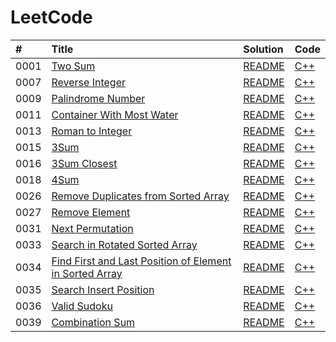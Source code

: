 # LeetCode
|#|Title|Solution|Code|
|:-|:-|:-|:-|
|0001|[Two Sum](https://leetcode.com/problems/two-sum/)|[README]()|[C++](https://github.com/liujianfengv/LeetCode/blob/main/src/TwoSum.cpp)|
|0007|[Reverse Integer](https://leetcode.com/problems/reverse-integer/)|[README]()|[C++](https://github.com/liujianfengv/LeetCode/blob/main/src/Reverse%20Integer.cpp)|
|0009|[Palindrome Number](https://leetcode.com/problems/palindrome-number/)|[README]()|[C++](https://github.com/liujianfengv/LeetCode/blob/main/src/Palindrome%20Number.cpp)|
|0011|[Container With Most Water](https://leetcode.com/problems/container-with-most-water/)|[README]()|[C++](https://github.com/liujianfengv/LeetCode/blob/main/src/Container%20With%20Most%20Water.cpp)|
|0013|[Roman to Integer](https://leetcode.com/problems/roman-to-integer/)|[README]()|[C++](https://github.com/liujianfengv/LeetCode/blob/main/src/Roman%20to%20Intger.cpp)|
|0015|[3Sum](https://leetcode.com/problems/3sum)|[README]()|[C++](https://github.com/liujianfengv/LeetCode/blob/main/src/3Sum.cpp)|
|0016|[3Sum Closest](https://leetcode.com/problems/3sum-closest)|[README]()|[C++](https://github.com/liujianfengv/LeetCode/blob/main/src/3Sum%20Closest.cpp)|
|0018|[4Sum](https://leetcode.com/problems/4sum)|[README]()|[C++](https://github.com/liujianfengv/LeetCode/blob/main/src/4Sum.cpp)|
|0026|[Remove Duplicates from Sorted Array](https://leetcode.com/problems/remove-duplicates-from-sorted-array)|[README]()|[C++](https://github.com/liujianfengv/LeetCode/blob/main/src/Remove%20Duplicates%20from%20Sorted%20Array.cpp)|
|0027|[Remove Element](https://leetcode.com/problems/remove-element)|[README]()|[C++](https://github.com/liujianfengv/LeetCode/blob/main/src/Remove%20Element.cpp)|
|0031|[Next Permutation](https://leetcode.com/problems/next-permutation)|[README]()|[C++](https://github.com/liujianfengv/LeetCode/blob/main/src/NextPermutation.cpp)|
|0033|[Search in Rotated Sorted Array](https://leetcode.com/problems/search-in-rotated-sorted-array)|[README]()|[C++](https://github.com/liujianfengv/LeetCode/blob/main/src/Search%20in%20Rotated%20Sorted%20Array.cpp)|
|0034|[Find First and Last Position of Element in Sorted Array](https://leetcode.com/problems/find-first-and-last-position-of-element-in-sorted-array)|[README]()|[C++](https://github.com/liujianfengv/LeetCode/blob/main/src/Find%20First%20and%20Last%20Position%20of%20Element%20in%20Sorted%20Array.cpp)|
|0035|[Search Insert Position](https://leetcode.com/problems/search-insert-position)|[README]()|[C++](https://github.com/liujianfengv/LeetCode/blob/main/src/Search%20Insert%20Position.cpp)|
|0036|[Valid Sudoku](https://leetcode.com/problems/valid-sudoku)|[README]()|[C++](https://github.com/liujianfengv/LeetCode/blob/main/src/Valid%20Sudoku.cpp)|
|0039|[Combination Sum](https://leetcode.com/problems/combination-sum)|[README]()|[C++](https://github.com/liujianfengv/LeetCode/blob/main/src/Combination%20Sum.cpp)|
